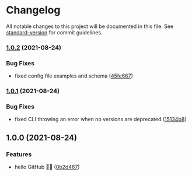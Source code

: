 # Changelog

All notable changes to this project will be documented in this file. See [standard-version](https://github.com/conventional-changelog/standard-version) for commit guidelines.

### [1.0.2](https://github.com/favware/npm-deprecate/compare/v1.0.1...v1.0.2) (2021-08-24)

### Bug Fixes

-   fixed config file examples and schema ([45fe667](https://github.com/favware/npm-deprecate/commit/45fe66760205c715fa3d2f24b46bb2b3031e06d4))

### [1.0.1](https://github.com/favware/npm-deprecate/compare/v1.0.0...v1.0.1) (2021-08-24)

### Bug Fixes

-   fixed CLI throwing an error when no versions are deprecated ([15134b8](https://github.com/favware/npm-deprecate/commit/15134b8f116219a33898bde89fdcd9d68a1cc85d))

## 1.0.0 (2021-08-24)

### Features

-   hello GitHub 🎉🎉 ([0b2d467](https://github.com/favware/npm-deprecate/commit/0b2d467a35d77c25c3fa2a67d4f0f89e150c73e2))
